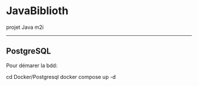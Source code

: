 # JavaBiblioth
projet Java m2i

---

## PostgreSQL

Pour démarer la bdd:

cd Docker/Postgresql
docker compose up -d

## 